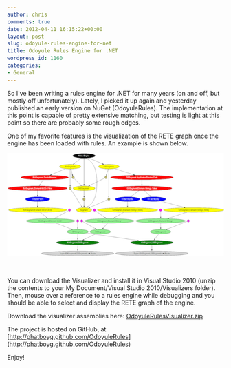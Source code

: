 ```yaml
---
author: chris
comments: true
date: 2012-04-11 16:15:22+00:00
layout: post
slug: odoyule-rules-engine-for-net
title: Odoyule Rules Engine for .NET
wordpress_id: 1160
categories:
- General
---
```


So I've been writing a rules engine for .NET for many years (on and off, but mostly off unfortunately). Lately, I picked it up again and yesterday published an early version on NuGet (OdoyuleRules). The implementation at this point is capable of pretty extensive matching, but testing is light at this point so there are probably some rough edges.




One of my favorite features is the visualization of the RETE graph once the engine has been loaded with rules. An example is shown below.




![OdoyuleRulesVisualization](/images/uploads/2012/04/OdoyuleRulesVisualization.png)




 




You can download the Visualizer and install it in Visual Studio 2010 (unzip the contents to your My Document/Visual Studio 2010/Visualizers folder). Then, mouse over a reference to a rules engine while debugging and you should be able to select and display the RETE graph of the engine.




Download the visualizer assemblies here: [OdoyuleRulesVisualizer.zip](/images/uploads/2012/04/OdoyuleRulesVisualizer.zip)




The project is hosted on GitHub, at [http://phatboyg.github.com/OdoyuleRules](http://phatboyg.github.com/OdoyuleRules)




Enjoy!




 
